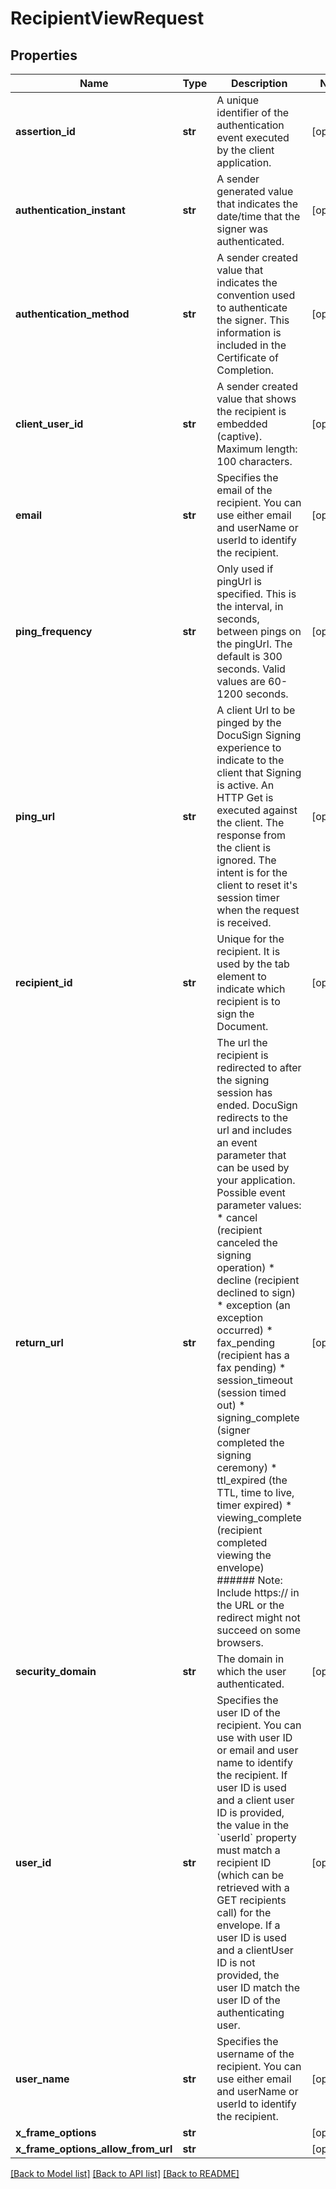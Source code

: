 # RecipientViewRequest

## Properties
Name | Type | Description | Notes
------------ | ------------- | ------------- | -------------
**assertion_id** | **str** | A unique identifier of the authentication event executed by the client application. | [optional] 
**authentication_instant** | **str** | A sender generated value that indicates the date/time that the signer was authenticated. | [optional] 
**authentication_method** | **str** | A sender created value that indicates the convention used to authenticate the signer. This information is included in the Certificate of Completion. | [optional] 
**client_user_id** | **str** | A sender created value that shows the recipient is embedded (captive).   Maximum length: 100 characters. | [optional] 
**email** | **str** | Specifies the email of the recipient. You can use either email and userName or userId to identify the recipient. | [optional] 
**ping_frequency** | **str** | Only used if pingUrl is specified. This is the interval, in seconds, between pings on the pingUrl.  The default is 300 seconds. Valid values are 60-1200 seconds. | [optional] 
**ping_url** | **str** | A client Url to be pinged by the DocuSign Signing experience to indicate to the client that Signing is active. An HTTP Get is executed against the client. The response from the client is ignored. The intent is for the client to reset it&#39;s session timer when the request is received. | [optional] 
**recipient_id** | **str** | Unique for the recipient. It is used by the tab element to indicate which recipient is to sign the Document. | [optional] 
**return_url** | **str** | The url the recipient is redirected to after the signing session has ended. DocuSign redirects to the url and includes an event parameter that can be used by your application. Possible event parameter values:   * cancel (recipient canceled the signing operation) * decline (recipient declined to sign) * exception (an exception occurred) * fax_pending (recipient has a fax pending) * session_timeout (session timed out) * signing_complete (signer completed the signing ceremony) * ttl_expired (the TTL, time to live, timer expired) * viewing_complete (recipient completed viewing the envelope)  ###### Note: Include https:// in the URL or the redirect might not succeed on some browsers.  | [optional] 
**security_domain** | **str** | The domain in which the user authenticated. | [optional] 
**user_id** | **str** | Specifies the user ID of the recipient. You can use with user ID or email and user name to identify the recipient. If user ID is used and a client user ID is provided, the value in the &#x60;userId&#x60; property must match a recipient ID (which can be retrieved with a GET recipients call) for the envelope. If a user ID is used and a clientUser ID is not provided, the user ID match the user ID of the authenticating user. | [optional] 
**user_name** | **str** | Specifies the username of the recipient. You can use either email and userName or userId to identify the recipient. | [optional] 
**x_frame_options** | **str** |  | [optional] 
**x_frame_options_allow_from_url** | **str** |  | [optional] 

[[Back to Model list]](../README.md#documentation-for-models) [[Back to API list]](../README.md#documentation-for-api-endpoints) [[Back to README]](../README.md)


